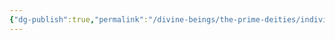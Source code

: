 ```yaml
---
{"dg-publish":true,"permalink":"/divine-beings/the-prime-deities/individual/shaundakul/","dgHomeLink":true,"dgPassFrontmatter":false}
---
```

